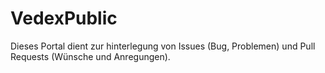 # VedexPublic

Dieses Portal dient zur hinterlegung von Issues (Bug, Problemen) und Pull Requests (Wünsche und Anregungen).
